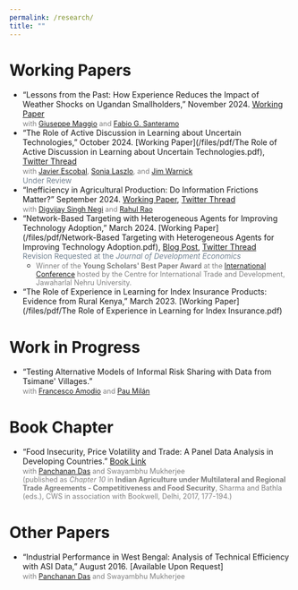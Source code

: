 ```yaml
---
permalink: /research/
title: ""
---
```

<!-- Google tag (gtag.js) -->
<script async src="https://www.googletagmanager.com/gtag/js?id=G-XQNNHHYQ5D"></script>
<script>
  window.dataLayer = window.dataLayer || [];
  function gtag(){dataLayer.push(arguments);}
  gtag('js', new Date());

  gtag('config', 'G-XQNNHHYQ5D');
</script>
# Working Papers

* “Lessons from the Past: How Experience Reduces the Impact of Weather Shocks on Ugandan Smallholders,” November 2024. [Working Paper](https://cadmus.eui.eu/handle/1814/77583)     
<span style="font-size: 0.9em; color:#808080"> with [Giuseppe Maggio](https://www.gmaggio.com/home) and [Fabio G. Santeramo](http://www.fabiosanteramo.net/)</span>
* “The Role of Active Discussion in Learning about Uncertain Technologies,” October 2024. [Working Paper](/files/pdf/The Role of Active Discussion in Learning about Uncertain Technologies.pdf), [Twitter Thread](https://twitter.com/aranyacecon/status/1734589152958788083)     
<span style="font-size: 0.9em; color:#808080"> with [Javier Escobal](https://www.grade.org.pe/en/investigadores/personal/jescobal/), [Sonia Laszlo](https://sites.google.com/site/sonialaszlo), and [Jim Warnick](https://www.mcgill.ca/economics/jim-engle-warnick)</span>   
<span style="font-size: 0.95em; color:#708090"> Under Review </span> 
* “Inefficiency in Agricultural Production: Do Information Frictions Matter?” September 2024. [Working Paper](https://www.ashoka.edu.in/research/inefficiency-in-agricultural-production-do-information-frictions-matter/), [Twitter Thread](https://twitter.com/aranyacecon/status/1829081370695491992)      
<span style="font-size: 0.9em; color:#808080"> with [Digvijay Singh Negi](https://sites.google.com/view/digvijaysnegi/home) and [Rahul Rao](https://sites.google.com/view/raorahul/home)</span>   
* “Network-Based Targeting with Heterogeneous Agents for Improving Technology Adoption,” March 2024. [Working Paper](/files/pdf/Network-Based Targeting with Heterogeneous Agents for Improving Technology Adoption.pdf), [Blog Post](https://www.aranyachakraborty.com/posts/2023/08/jmp-blog-post/), [Twitter Thread](https://twitter.com/aranyacecon/status/1595069831648317440)   
<span style="font-size: 0.95em; color:#708090"> Revision Requested at the *Journal of Development Economics* </span>     
  * <span style="font-size: 0.9em; color:#808080">Winner of the **Young Scholars' Best Paper Award** at the [International Conference](https://www.jnu.ac.in/node/159896311) hosted by the Centre for International Trade and Development, Jawaharlal Nehru University.</span>   
* “The Role of Experience in Learning for Index Insurance Products: Evidence from Rural Kenya,” March 2023. [Working Paper](/files/pdf/The Role of Experience in Learning for Index Insurance.pdf)

# Work in Progress

* “Testing Alternative Models of Informal Risk Sharing with Data from Tsimane' Villages.”   
<span style="font-size: 0.9em; color:#808080"> with [Francesco Amodio](https://sites.google.com/site/fscoamodio/home) and [Pau Milán](https://sites.google.com/site/paumilan/home?authuser=0)</span>


<!--* “Assessing the Impact of Judicial Independence in Developing Countries: Evidence from Rural Bangladesh.”   
<span style="font-size: 0.9em; color:#808080"> with [Matthieu Chemin](https://www.matthieuchemin.com/)</span> -->

<!--* “Microinsurance for the Poor: Long-Term Follow Up.” (with [Matthieu Chemin](https://www.matthieuchemin.com/)) -->

# Book Chapter

* “Food Insecurity, Price Volatility and Trade: A Panel Data Analysis in Developing Countries.” [Book Link](https://www.academia.edu/44089071/Indian_Agriculture_Under_Multilateral_and_Regional_Trade_Agreements_Competitiveness_and_Food_Security)   
<span style="font-size: 0.9em; color:#808080"> with [Panchanan Das](http://www.econcaluniv.ac.in/FacultyProfile.aspx?FI=13) and Swayambhu Mukherjee   
(published as *Chapter 10* in **Indian Agriculture under Multilateral and Regional Trade Agreements - Competitiveness and Food Security**, Sharma and Bathla (eds.), CWS in association with Bookwell, Delhi, 2017, 177-194.) </span>

# Other Papers

* “Industrial Performance in West Bengal: Analysis of Technical Efficiency with ASI Data,” August 2016. [Available Upon Request]   
<span style="font-size: 0.9em; color:#808080"> with [Panchanan Das](http://www.econcaluniv.ac.in/FacultyProfile.aspx?FI=13) and Swayambhu Mukherjee </span>

<!-- * [Paper PDF](/files/pdf/Industrial Performance in West Bengal.pdf) -->

